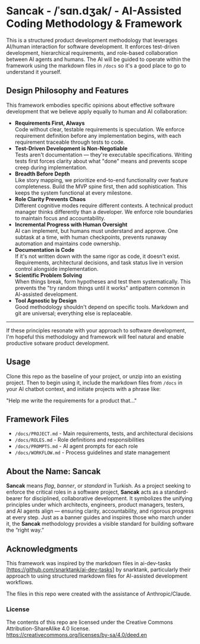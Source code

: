 # Sancak - /ˈsɑn.dʒak/ - AI-Assisted Coding Methodology & Framework

This is a structured product development methodology that leverages AI/human interaction for software development. It enforces test-driven development, hierarchical requirements, and role-based collaboration between AI agents and humans. The AI will be guided to operate within the framework using the markdown files in `/docs` so it's a good place to go to understand it yourself. 

## Design Philosophy and Features
This framework embodies specific opinions about effective software development that we believe apply equally to human and AI collaboration:
- **Requirements First, Always**  
  Code without clear, testable requirements is speculation. We enforce requirement definition before any implementation begins, with each requirement traceable through tests to code.
- **Test-Driven Development is Non-Negotiable**  
  Tests aren't documentation — they're executable specifications. Writing tests first forces clarity about what "done" means and prevents scope creep during implementation.
- **Breadth Before Depth**  
  Like story mapping, we prioritize end-to-end functionality over feature completeness. Build the MVP spine first, then add sophistication. This keeps the system functional at every milestone.
- **Role Clarity Prevents Chaos**  
  Different cognitive modes require different contexts. A technical product manager thinks differently than a developer. We enforce role boundaries to maintain focus and accountability.
- **Incremental Progress with Human Oversight**  
  AI can implement, but humans must understand and approve. One subtask at a time, with human checkpoints, prevents runaway automation and maintains code ownership.
- **Documentation is Code**  
  If it's not written down with the same rigor as code, it doesn't exist. Requirements, architectural decisions, and task status live in version control alongside implementation.
- **Scientific Problem Solving**  
  When things break, form hypotheses and test them systematically. This prevents the "try random things until it works" antipattern common in AI-assisted development.
- **Tool Agnostic by Design**  
  Good methodology shouldn't depend on specific tools. Markdown and git are universal; everything else is replaceable.

---

If these principles resonate with your approach to software development, I'm hopeful this methodology and framework will feel natural and enable productive sotware product development.

## Usage

Clone this repo as the baseline of your project, or unzip into an existing project. Then to begin using it, include the markdown files from `/docs` in your AI chatbot context, and initiate projects with a phrase like:

"Help me write the requirements for a product that..."

## Framework Files

- `/docs/PROJECT.md` - Main requirements, tests, and architectural decisions
- `/docs/ROLES.md` - Role definitions and responsibilities  
- `/docs/PROMPTS.md` - AI agent prompts for each role
- `/docs/WORKFLOW.md` - Process guidelines and state management

## About the Name: Sancak

**Sancak** means *flag*, *banner*, or *standard* in Turkish. As a project seeking to enforce the critical roles in a software project, **Sancak** acts as a standard-bearer for disciplined, collaborative development. It symbolizes the unifying principles under which architects, engineers, product managers, testers, and AI agents align — ensuring clarity, accountability, and rigorous progress at every step. Just as a banner guides and inspires those who march under it, the **Sancak** methodology provides a visible standard for building software the “right way.”

## Acknowledgments

This framework was inspired by the markdown files in ai-dev-tasks [https://github.com/snarktank/ai-dev-tasks] by snarktank, particularly their approach to using structured markdown files for AI-assisted development workflows. 

The files in this repo were created with the assistance of Anthropic/Claude. 

### License
The contents of this repo are licensed under the Creative Commons Attribution-ShareAlike 4.0 license. https://creativecommons.org/licenses/by-sa/4.0/deed.en
